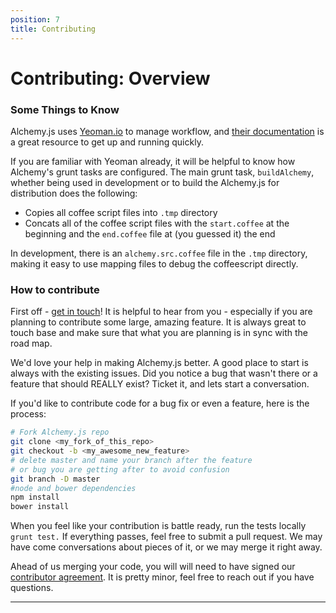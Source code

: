 ```yaml
---
position: 7
title: Contributing
---
```


# Contributing: Overview

### Some Things to Know
Alchemy.js uses [Yeoman.io](http://yeoman.io/) to manage workflow, and [their documentation](http://yeoman.io/learning/index.html) is a great resource to get up and running quickly.

If you are familiar with Yeoman already, it will be helpful to know how Alchemy's grunt tasks are configured.  The main grunt task, `buildAlchemy`, whether being used in development or to build the Alchemy.js for distribution does the following:

* Copies all coffee script files into `.tmp` directory
* Concats all of the coffee script files with the `start.coffee` at the beginning and the `end.coffee` file at (you guessed it) the end

In development, there is an `alchemy.src.coffee` file in the `.tmp` directory, making it easy to use mapping files to debug the coffeescript directly.

### How to contribute
First off - [get in touch](mailto:robot@graphalchemist.com)!  It is helpful to hear from you - especially if you are planning to contribute some large, amazing feature.  It is always great to touch base and make sure that what you are planning is in sync with the road map.

We'd love your help in making Alchemy.js better.  A good place to start is always with the existing issues.  Did you notice a bug that wasn't there or a feature that should REALLY exist?  Ticket it, and lets start a conversation.

If you'd like to contribute code for a bug fix or even a feature, here is the process:


~~~ bash
# Fork Alchemy.js repo
git clone <my_fork_of_this_repo>
git checkout -b <my_awesome_new_feature>
# delete master and name your branch after the feature
# or bug you are getting after to avoid confusion
git branch -D master
#node and bower dependencies
npm install
bower install
~~~

When you feel like your contribution is battle ready, run the tests locally
`grunt test.`  If everything passes, feel free to submit a pull request.  We may have come conversations about pieces of it, or we may merge it right away.

Ahead of us merging your code, you will will need to have signed our [contributor agreement](https://docs.google.com/a/graphalchemist.com/forms/d/1ypqMsBPrfzPpvQPXYdfw12u9xK5pNiHeMAuYImzEli4/viewform).  It is pretty minor, feel free to reach out if you have questions.

______
